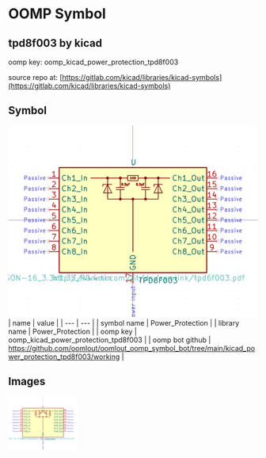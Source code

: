 # OOMP Symbol  
## tpd8f003  by kicad  
  
oomp key: oomp_kicad_power_protection_tpd8f003  
  
source repo at: [https://gitlab.com/kicad/libraries/kicad-symbols](https://gitlab.com/kicad/libraries/kicad-symbols)  
## Symbol  
  
[![working.png](working_600.png)](working.png)  
| name | value | 
| --- | --- | 
| symbol name | Power_Protection | 
| library name | Power_Protection | 
| oomp key | oomp_kicad_power_protection_tpd8f003 | 
| oomp bot github | https://github.com/oomlout/oomlout_oomp_symbol_bot/tree/main/kicad_power_protection_tpd8f003/working | 
## Images  
  
[![working.png](working_140.png)](working.png)  

